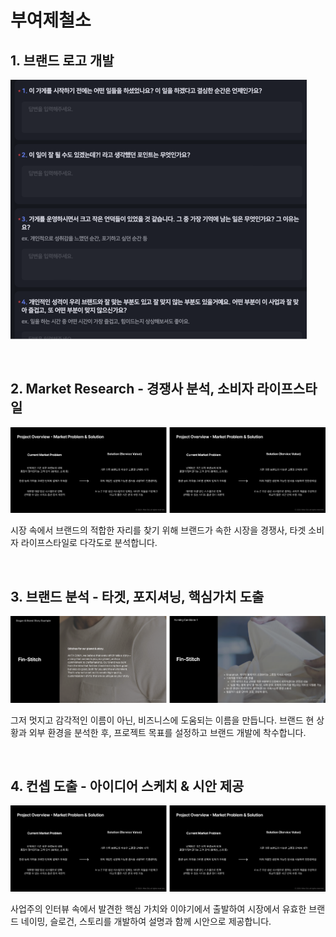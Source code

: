 # 부여제철소


## 1. 브랜드 로고 개발

![](img/image10.png)




<br/>

## 2. Market Research - 경쟁사 분석, 소비자 라이프스타일


![](img/Frame6.png)

시장 속에서 브랜드의 적합한 자리를 찾기 위해 브랜드가 속한 시장을 경쟁사, 타겟 소비자 라이프스타일로
다각도로 분석합니다.

<br/>


## 3. 브랜드 분석 - 타겟, 포지셔닝, 핵심가치 도출


![이미지](img/Frame5.png)

그저 멋지고 감각적인 이름이 아닌, 비즈니스에 도움되는 이름을 만듭니다. 브랜드 현 상황과 외부 환경을
분석한 후, 프로젝트 목표를 설정하고 브랜드 개발에 착수합니다.

<br/>

## 4. 컨셉 도출 - 아이디어 스케치 &amp; 시안 제공


![이미지](img/Frame6.png)

사업주의 인터뷰 속에서 발견한 핵심 가치와 이야기에서 출발하여 시장에서 유효한 브랜드 네이밍, 슬로건,
스토리를 개발하여 설명과 함께 시안으로 제공합니다.




